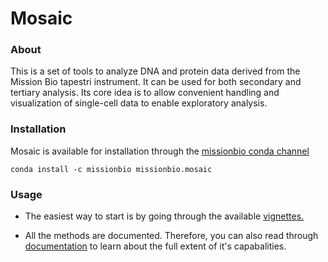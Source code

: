 # Mosaic

### About

This is a set of tools to analyze DNA and protein data derived
from the Mission Bio tapestri instrument. It can be used for both secondary
and tertiary analysis. Its core idea is to allow convenient handling
and visualization of single-cell data to enable exploratory analysis.

### Installation

Mosaic is available for installation through the [missionbio conda channel](https://anaconda.org/missionbio)

```
conda install -c missionbio missionbio.mosaic
```

### Usage

- The easiest way to start is by going through the available [vignettes.](https://github.com/MissionBio/vignettes)

- All the methods are documented. Therefore, you can also read
  through [documentation](https://missionbio.github.io/mosaic/) to learn
  about the full extent of it's capabalities.

